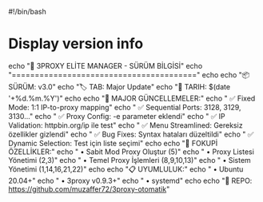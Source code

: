 #!/bin/bash
# Display version info

echo "🎯 3PROXY ELİTE MANAGER - SÜRÜM BİLGİSİ"
echo "========================================"
echo
echo "📦 SÜRÜM: v3.0"
echo "🏷️  TAB: Major Update"
echo "📅 TARIH: $(date '+%d.%m.%Y')"
echo
echo "🔧 MAJOR GÜNCELLEMELER:"
echo "   ✅ Fixed Mode: 1:1 IP-to-proxy mapping"
echo "   ✅ Sequential Ports: 3128, 3129, 3130..."
echo "   ✅ Proxy Config: -e parameter eklendi"
echo "   ✅ IP Validation: httpbin.org/ip ile test"
echo "   ✅ Menu Streamlined: Gereksiz özellikler gizlendi"
echo "   ✅ Bug Fixes: Syntax hataları düzeltildi"
echo "   ✅ Dynamic Selection: Test için liste seçimi"
echo
echo "🎯 FOKUPİ ÖZELLİKLER:"
echo "   • Sabit Mod Proxy Oluştur (5)"
echo "   • Proxy Listesi Yönetimi (2,3)" 
echo "   • Temel Proxy İşlemleri (8,9,10,13)"
echo "   • Sistem Yönetimi (1,14,16,21,22)"
echo
echo "📋 UYUMLULUK:"
echo "   • Ubuntu 20.04+"
echo "   • 3proxy v0.9.3+"
echo "   • systemd"
echo
echo "🔗 REPO: https://github.com/muzaffer72/3proxy-otomatik"

